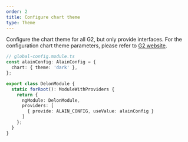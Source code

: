 ```yaml
---
order: 2
title: Configure chart theme
type: Theme
---
```


Configure the chart theme for all G2, but only provide interfaces. For the configuration chart theme parameters, please refer to [G2 website](https://g2.antv.vision/zh/docs/manual/tutorial/theme).

```ts
// global-config.module.ts
const alainConfig: AlainConfig = {
  chart: { theme: 'dark' },
};

export class DelonModule {
  static forRoot(): ModuleWithProviders {
    return {
      ngModule: DelonModule,
      providers: [
        { provide: ALAIN_CONFIG, useValue: alainConfig }
      ]
    };
  }
}
```